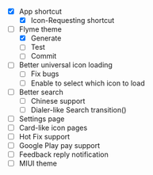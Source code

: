 - [x] App shortcut
  - [x] Icon-Requesting shortcut
- [ ] Flyme theme
  - [x] Generate
  - [ ] Test
  - [ ] Commit
- [ ] Better universal icon loading
  - [ ] Fix bugs
  - [ ] Enable to select which icon to load
- [ ] Better search
  - [ ] Chinese support
  - [ ] Dialer-like Search transition()
- [ ] Settings page
- [ ] Card-like icon pages
- [ ] Hot Fix support
- [ ] Google Play pay support
- [ ] Feedback reply notification
- [ ] MIUI theme
